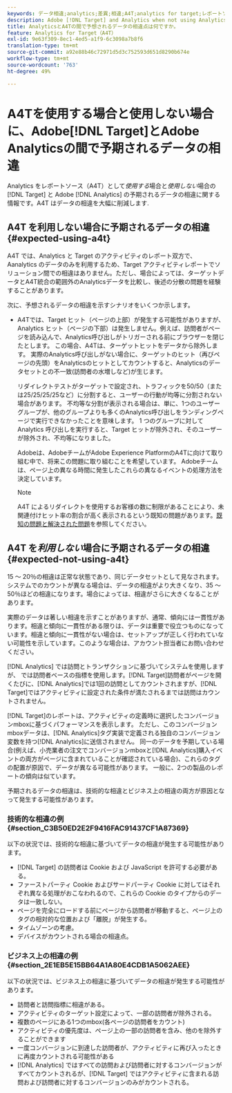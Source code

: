 ```yaml
---
keywords: データ相違;analytics;差異;相違;A4T;analytics for target;レポートソースとしての analytics;差違;不整合
description: Adobe [!DNL Target] and Analytics when not using Analytics for [!DNL Target] (A4T)との間で予期されるデータの相違について説明します。これにより、データの相違が完全に解消されます。
title: AnalyticsとA4Tの間で予想されるデータの相違点は何ですか。
feature: Analytics for Target（A4T）
exl-id: 9e63f309-8ec1-4ed5-a1f9-6c3098a7b8f6
translation-type: tm+mt
source-git-commit: a92e88b46c72971d5d3c752593d651d8290b674e
workflow-type: tm+mt
source-wordcount: '763'
ht-degree: 49%

---
```


# A4Tを使用する場合と使用しない場合に、Adobe[!DNL Target]とAdobe Analyticsの間で予期されるデータの相違

Analytics をレポートソース（A4T）として&#x200B;*使用する*&#x200B;場合と&#x200B;*使用しない*&#x200B;場合の [!DNL Target] と Adobe [!DNL Analytics] の予期されるデータの相違に関する情報です。A4T はデータの相違を大幅に削減します.

## A4T を利用しない場合に予期されるデータの相違{#expected-using-a4t}

A4T では、Analytics と Target のアクティビティのレポート双方で、Aanalytics のデータのみを利用するため、Target アクティビティレポートでソリューション間での相違はありません。ただし、場合によっては、ターゲットデータとA4T統合の範囲外のAnalyticsデータを比較し、後述の分散の問題を経験することがあります。

次に、予想されるデータの相違を示すシナリオをいくつか示します。

* A4Tでは、Target ヒット（ページの上部）が発生する可能性がありますが、Analytics ヒット（ページの下部）は発生しません。例えば、訪問者がページを読み込んで、Analytics呼び出しがトリガーされる前にブラウザーを閉じたとします。 この場合、A4Tは、ターゲットヒットをデータから除外します。 実際のAnalytics呼び出しがない場合に、ターゲットのヒット（再びページの先頭）をAnalyticsのヒットとしてカウントすると、Analyticsのデータセットとの不一致(訪問者の水増しなど)が生じます。

   リダイレクトテストがターゲットで設定され、トラフィックを50/50（または25/25/25/25など）に分割すると、ユーザーの行動が均等に分割されない場合があります。 不均等な分割が表示される場合は、単に、1つのユーザーグループが、他のグループよりも多くのAnalytics呼び出しをランディングページで実行できなかったことを意味します。 1 つのグループに対して Analytics 呼び出しを実行すると、Target ヒットが除外され、そのユーザーが除外され、不均等になりました。

   Adobeは、AdobeチームがAdobe Experience PlatformのA4Tに向けて取り組む中で、将来この問題に取り組むことを希望しています。 Adobeチームは、ページ上の異なる時間に発生したこれらの異なるイベントの処理方法を決定しています。

   >[!NOTE]
   >
   >A4T によるリダイレクトを使用するお客様の数に制限があることにより、未関連付けヒット率の割合が高く表示されるという既知の問題があります。[既知の問題と解決された問題](/help/r-release-notes/known-issues-resolved-issues.md#redirect)を参照してください。

## A4T を&#x200B;*利用しない*&#x200B;場合に予期されるデータの相違 {#expected-not-using-a4t}

15 ～ 20％の相違は正常な状態であり、同じデータセットとして見なされます。システムでのカウントが異なる場合は、データの相違がより大きくなり、35 ～ 50％ほどの相違になります。場合によっては、相違がさらに大きくなることがあります。

実際のデータは著しい相違を示すことがありますが、通常、傾向には一貫性があります。相違と傾向に一貫性がある限りは、データは重要で役立つものになっています。相違と傾向に一貫性がない場合は、セットアップが正しく行われていない可能性を示しています。このような場合は、アカウント担当者にお問い合わせください。

[!DNL Analytics] では訪問とトランザクションに基づいてシステムを使用しますが、 では訪問者ベースの指標を使用します。[!DNL Target]訪問者がページを開くたびに、[!DNL Analytics]では1回の訪問としてカウントされますが、[!DNL Target]ではアクティビティに設定された条件が満たされるまでは訪問はカウントされません。

[!DNL Target]のレポートは、アクティビティの定義時に選択したコンバージョンmboxに基づくパフォーマンスを表示します。 ただし、このコンバージョンmboxデータは、[!DNL Analytics]タグ実装で定義される独自のコンバージョン変数を持つ[!DNL Analytics]に送信されません。 同一のデータを予期している場合(例えば、小売業者の注文でコンバージョンmboxと[!DNL Analytics]購入イベントの両方がページに含まれていることが確認されている場合)、これらのタグの配置が原因で、データが異なる可能性があります。 一般に、2つの製品のレポートの傾向は似ています。

予期されるデータの相違は、技術的な相違とビジネス上の相違の両方が原因となって発生する可能性があります。

### 技術的な相違の例 {#section_C3B50ED2E2F9416FAC91437CF1A87369}

以下の状況では、技術的な相違に基づいてデータの相違が発生する可能性があります。

* [!DNL Target] の訪問者は Cookie および JavaScript を許可する必要がある。
* ファーストパーティ Cookie およびサードパーティ Cookie に対してはそれぞれ異なる処理がおこなわれるので、これらの Cookie のタイプからのデータは一致しない。
* ページを完全にロードする前にページから訪問者が移動すると、ページ上のタグの相対的な位置および「離脱」が発生する。
* タイムゾーンの考慮。
* デバイスがカウントされる場合の相違点。

### ビジネス上の相違の例  {#section_2E1EB5E15BB64A1A80E4CDB1A5062AEE}

以下の状況では、ビジネス上の相違に基づいてデータの相違が発生する可能性があります。

* 訪問者と訪問指標に相違がある。
* アクティビティのターゲット設定によって、一部の訪問者が除外される。
* 複数のページにある1つのmbox(各ページの訪問者をカウント)
* アクティビティの優先度は、ページ上の一部の訪問者を含み、他のを除外することができます
* 一度コンバージョンに到達した訪問者が、アクティビティに再び入ったときに再度カウントされる可能性がある
* [!DNL Analytics] ではすべての訪問および訪問者に対するコンバージョンがすべてカウントされるが、[!DNL Target] ではアクティビティに含まれる訪問および訪問者に対するコンバージョンのみがカウントされる。

